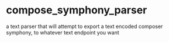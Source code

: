 # compose_symphony_parser
a text parser that will attempt to export a text encoded composer symphony, to whatever text endpoint you want
